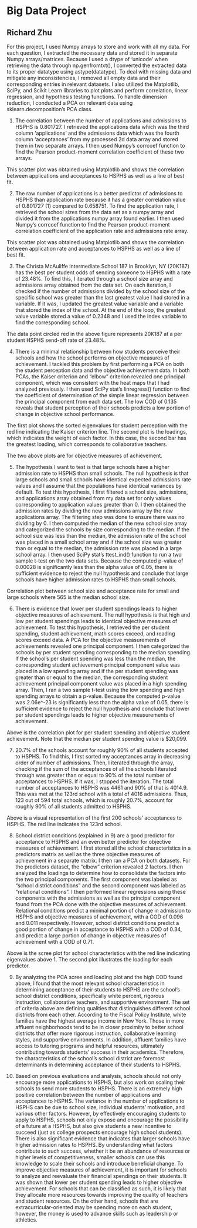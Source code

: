 # Big Data Project
## Richard Zhu

For this project, I used Numpy arrays to store and work with all my data. For each question, I extracted the necessary data and stored it in separate Numpy arrays/matrices. Because I used a dtype of ‘unicode’ when retrieving the data through np.genfromtxt(), I converted the extracted data to its proper datatype using astype(datatype). To deal with missing data and mitigate any inconsistencies, I removed all empty data and their corresponding entries in relevant datasets. I also utilized the Matplotlib, SciPy, and Scikit Learn libraries to plot plots and perform correlation, linear regression, and hypothesis testing functions. To handle dimension reduction, I conducted a PCA on relevant data using sklearn.decomposition’s PCA class.

1) The correlation between the number of applications and admissions to HSPHS is 0.801727. I retrieved the applications data which was the third column ‘applications’ and the admissions data which was the fourth column ‘acceptances’ from my processed 2d data array and stored them in two separate arrays. I then used Numpy’s corrcoef function to find the Pearson product-moment correlation coefficient of these two arrays. 

This scatter plot was obtained using Matplotlib and shows the correlation between applications and acceptances to HSPHS as well as a line of best fit.

2) The raw number of applications is a better predictor of admissions to HSPHS than application rate because it has a greater correlation value of 0.801727 (1) compared to 0.658751. To find the application rate, I retrieved the school sizes from the data set as a numpy array and divided it from the applications numpy array found earlier. I then used Numpy’s corrcoef function to find the Pearson product-moment correlation coefficient of the application rate and admissions rate array.

This scatter plot was obtained using Matplotlib and shows the correlation between application rate and acceptances to HSPHS as well as a line of best fit.

3) The Christa McAuliffe Intermediate School 187 in Brooklyn, NY (20K187) has the best per student odds of sending someone to HSPHS with a rate of 23.48%. To find this, I iterated through a school size array and admissions array obtained from the data set. On each iteration, I checked if the number of admissions divided by the school size of the specific school was greater than the last greatest value I had stored in a variable. If it was, I updated the greatest value variable and a variable that stored the index of the school. At the end of the loop, the greatest value variable stored a value of 0.2348 and I used the index variable to find the corresponding school.

The data point circled red in the above figure represents 20K187 at a per student HSPHS send-off rate of 23.48%.

4) There is a minimal relationship between how students perceive their schools and how the school performs on objective measures of achievement. I tackled this problem by first performing a PCA on both the student perception data and the objective achievement data. In both PCAs, the Kaiser criterion and “elbow” criterion revealed one principal component, which was consistent with the heat maps that I had analyzed previously. I then used SciPy stat’s linregress() function to find the coefficient of determination of the simple linear regression between the principal component from each data set. The low COD of 0.135 reveals that student perception of their schools predicts a low portion of change in objective school performance. 


The first plot shows the sorted eigenvalues for student perception with the red line indicating the Kaiser criterion line. The second plot is the loadings, which indicates the weight of each factor. In this case, the second bar has the greatest loading, which corresponds to collaborative teachers.

The two above plots are for objective measures of achievement.

5) The hypothesis I want to test is that large schools have a higher admission rate to HSPHS than small schools. The null hypothesis is that large schools and small schools have identical expected admissions rate values and I assume that the populations have identical variances by default. To test this hypothesis, I first filtered a school size, admissions, and applications array obtained from my data set for only values corresponding to application values greater than 0. I then obtained the admission rates by dividing the new admissions array by the new applications array. The filtering step was done to ensure there was no dividing by 0. I then computed the median of the new school size array and categorized the schools by size corresponding to the median. If the school size was less than the median, the admission rate of the school was placed in a small school array and if the school size was greater than or equal to the median, the admission rate was placed in a large school array. I then used SciPy stat’s ttest_ind() function to run a two sample t-test on the two data sets. Because the computed p-value of 0.00028 is significantly less than the alpha value of 0.05, there is sufficient evidence to reject the null hypothesis and conclude that large schools have higher admission rates to HSPHS than small schools.

Correlation plot between school size and acceptance rate for small and large schools where 565 is the median school size.

6) There is evidence that lower per student spendings leads to higher objective measures of achievement. The null hypothesis is that high and low per student spendings leads to identical objective measures of achievement. To test this hypothesis, I retrieved the per student spending, student achievement, math scores exceed, and reading scores exceed data. A PCA for the objective measurements of achievements revealed one principal component. I then categorized the schools by per student spending corresponding to the median spending. If the school’s per student spending was less than the median, the corresponding student achievement principal component value was placed in a low spending array and if the per student spending was greater than or equal to the median, the corresponding student achievement principal component value was placed in a high spending array. Then, I ran a two sample t-test using the low spending and high spending arrays to obtain a p-value. Because the computed p-value was 2.06e^-23 is significantly less than the alpha value of 0.05, there is sufficient evidence to reject the null hypothesis and conclude that lower per student spendings leads to higher objective measurements of achievement.

Above is the correlation plot for per student spending and objective student achievement. Note that the median per student spending value is $20,099. 

7) 20.7% of the schools account for roughly 90% of all students accepted to HSPHS. To find this, I first sorted my acceptances array in decreasing order of number of admissions. Then, I iterated through the array, checking if the sum of the acceptances of all the schools I iterated through was greater than or equal to 90% of the total number of acceptances to HSPHS. If it was, I stopped the iteration. The total number of acceptances to HSPHS was 4461 and 90% of that is 4014.9. This was met at the 123rd school with a total of 4016 admissions. Thus, 123 out of 594 total schools, which is roughly 20.7%, account for roughly 90% of all students admitted to HSPHS.

Above is a visual representation of the first 200 schools’ acceptances to HSPHS. The red line indicates the 123rd school.

8) School district conditions (explained in 9) are a good predictor for acceptance to HSPHS and an even better predictor for objective measures of achievement. I first stored all the school characteristics in a predictors matrix as well as the three objective measures of achievement in a separate matrix. I then ran a PCA on both datasets. For the predictors dataset, the “elbow” criterion revealed 2 factors. I then analyzed the loadings to determine how to consolidate the factors into the two principal components. The first component was labeled as “school district conditions” and the second component was labeled as “relational conditions”. I then performed linear regressions using these components with the admissions as well as the principal component found from the PCA done with the objective measures of achievement. Relational conditions predict a minimal portion of change in admission to HSPHS and objective measures of achievement, with a COD of 0.096 and 0.011 respectively. However, school district conditions predict a good portion of change in acceptance to HSPHS with a COD of 0.34, and predict a large portion of change in objective measures of achievement with a COD of 0.71.

Above is the scree plot for school characteristics with the red line indicating eigenvalues above 1. The second plot illustrates the loading for each predictor. 

9) By analyzing the PCA scree and loading plot and the high COD found above, I found that the most relevant school characteristics in determining acceptance of their students to HSPHS are the school’s school district conditions, specifically white percent, rigorous instruction, collaborative teachers, and supportive environment. The set of criteria above are defining qualities that distinguishes different school districts from each other. According to the Fiscal Policy Institute, white families have the highest average income in New York. Those in more affluent neighborhoods tend to be in closer proximity to better school districts that offer more rigorous instruction, collaborative learning styles, and supportive environments. In addition, affluent families have access to tutoring programs and helpful resources, ultimately contributing towards students’ success in their academics. Therefore, the characteristics of the school’s school district are foremost determinants in determining acceptance of their students to HSPHS.

10) Based on previous evaluations and analysis, schools should not only encourage more applications to HSPHS, but also work on scaling their schools to send more students to HSPHS. There is an extremely high positive correlation between the number of applications and acceptances to HSPHS. The variance in the number of applications to HSPHS can be due to school size, individual students’ motivation, and various other factors. However, by effectively encouraging students to apply to HSPHS, schools not only expose and encourage the possibility of a future at a HSPHS, but also give students a new incentive to succeed (just as college prospects encourage high school students). There is also significant evidence that indicates that larger schools have higher admission rates to HSPHS. By understanding what factors contribute to such success, whether it be an abundance of resources or higher levels of competitiveness, smaller schools can use this knowledge to scale their schools and introduce beneficial change. To improve objective measures of achievement, it is important for schools to analyze and reevaluate their financial spendings on their students. It was shown that lower per student spending leads to higher objective achievement. For schools that can be classified as such, it is likely that they allocate more resources towards improving the quality of teachers and student resources. On the other hand, schools that are extracurricular-oriented may be spending more on each student, however, the money is used to advance skills such as leadership or athletics.


